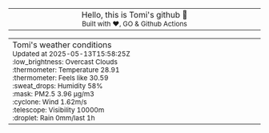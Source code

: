 
<div align="center">
<table>
<tbody>
<td align="center">
<img width="2000" height="0"><br>
Hello, this is Tomi's github 👋<br>
<sup>Built with ❤️, GO & Github Actions</sup><br>
<img width="2000" height="0">
</td>
</tbody>
</table>
</div>
<table>
<tbody>
<td align="left">
<img width="2000" height="0"><br>
Tomi's weather conditions<br>
<sup>Updated at 2025-05-13T15:58:25Z</sup><br>
<sup>:low_brightness: Overcast Clouds</sup><br>
<sup>:thermometer: Temperature 28.91 </sup><br>
<sup>:thermometer: Feels like 30.59</sup><br>
<sup>:sweat_drops: Humidity 58%</sup><br>
<sup>:mask: PM2.5 3.96 μg/m3</sup><br>
<sup>:cyclone: Wind 1.62m/s </sup><br>
<sup>:telescope: Visibility 10000m </sup><br>
<sup>:droplet: Rain 0mm/last 1h </sup><br>
<img width="2000" height="0">
</td>
<td align="left">
<img width="2000" height="0"><br>
<br>
<img width="2000" height="0">
</td>
</tbody>
</table>
</div>
    